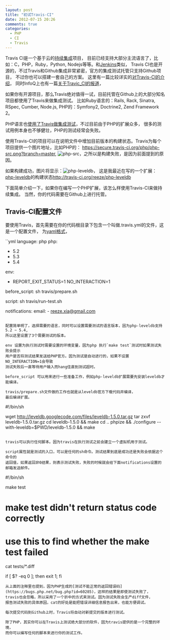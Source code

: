 ```yaml
---
layout: post
title: "初试Travis-CI"
date: 2012-07-15 20:26
comments: true
categories: 
  - PHP
  - CI
  - Travis
---
```


Travis CI是一个基于云的[持续集成](http://en.wikipedia.org/wiki/Continuous_integration)项目，
目前已经支持大部分主流语言了，比如：C，PHP，Ruby，Python, Nodejs等等。和[Jenkins](http://jenkins-ci.org/)类似，
Travis CI也是开源的，不过Travis和Github集成非常紧密，官方的集成测试托管只支持Github项目，
不过你也可以搭建一套自己的方案。 这里有一篇比较详实的[对Travis-CI的介绍](http://www.juvenxu.com/2012/03/06/travis-ci/)，
同时InfoQ上也有一篇[关于Travic\_CI的报道](http://www.juvenxu.com/2012/03/06/travis-ci/)，

如果你有开源项目，那么Travis绝对值得一试，目前托管在Github上的大部分知名项目都使用了Travis来做集成测试。
比如Ruby语言的：Rails, Rack, Sinatra, RSpec, Cumber, Node.js, PHP的：Symfony2, Doctrine2, Zend Framework 2。

PHP语言也[使用了Travis做集成测试](https://github.com/php/php-src)，不过目前由于PHP的扩展众多，
很多的测试用例本身也不够健壮，PHP的测试经常会失败。

使用Travis-CI的项目可以在说明文件中增加目前版本的构建状态。Travis为每个项目提供一个图片地址，比如PHP的：
https://secure.travis-ci.org/php/php-src.png?branch=master, 
![php-src](https://secure.travis-ci.org/php/php-src.png?branch=master)，之所以是构建失败，是因为前面提到的原因。

如果构建成功，图片将显示：![php-leveldb](https://secure.travis-ci.org/reeze/php-leveldb.png?branch=master)，
这是我最近在写的一个扩展：[php-leveldb](https://github.com/reeze/php-leveldb)的构建状态<http://travis-ci.org/reeze/php-leveldb>

下面简单介绍一下，如果你在编写一个PHP扩展，该怎么样使用Travis-CI来做持续集成。
当然，你的代码需要在Github上进行托管。

## Travis-CI配置文件
要使用Travis，首先需要在你的代码根目录下包含一个叫做.travis.yml的文件，这是一个配置文件，
为[yaml格式](http://www.yaml.org)，

``yml
language: php
php:
  - 5.2
  - 5.3
  - 5.4

env:
  - REPORT_EXIT_STATUS=1 NO_INTERACTION=1

before_script: sh travis/prepare.sh

script: sh travis/run-test.sh

notifications:
  email:
    - reeze.xia@gmail.com
```

配置简单明了，选择需要的语言，同时可以设置需要测试的语言版本，因为php-leveldb支持5.2 ~ 5.4, 
所以这里设置了3个需要测试的版本。

env 设置为执行测试时需要设置的环境变量，因为php 执行`make test`测试时如果测试失败会提示
用户是否将测试结果发送给PHP官方。因为测试是自动进行的，如果不设置NO_INTERACTION=1会导致
测试失败后一直等待用户输入而hang住直到测试超时。

before_script 可以用来进行一些准备工作，例如php-leveldb扩展需要先安装leveldb才能编译。

travis/prepare.sh文件做的工作也就是从leveldb官方下载代码并编译，
最后编译扩展。
```
#!/bin/sh

wget http://leveldb.googlecode.com/files/leveldb-1.5.0.tar.gz
tar zxvf leveldb-1.5.0.tar.gz
cd leveldb-1.5.0 && make
cd ..
phpize && ./configure --with-leveldb=$PWD/leveldb-1.5.0 && make
```

travis可以执行任何脚本。因为travis在执行测试之前会建立一个虚拟机用于测试。

script属性就是测试的入口，可以是任何的sh命令。测试结果到底是成功还是失败会依据这个命令的
返回值，如果返回非0结果，则表示测试失败，失败的时候就会给下面notifications设置的邮箱发送邮件。

```
#!/bin/sh

make test

# make test didn't return status code correctly
# use this to find whether the make test failed
cat tests/\*.diff

if [ $? -eq 0 ]; then
	exit 1;
fi
```
从上面的注释里也提到，因为PHP生成的[测试不能正常的返回错误码](https://bugs.php.net/bug.php?id=60285)，这样的结果是即使测试失败了，
travis也会忽略，所以采用了一个折中的方式来测试。因为测试失败会生产diff文件，
报告测试失败的具体原因，cat的好处是能把错误详细信息报告出来，也能方便调试。

每次提交代码到Github上时，Travis将自动对新提交的版本进行测试。

除了PHP，其实你可以在Travis上测试绝大部分的软件，因为travis提供的是一个完整的环境，
而你可以编写任何的脚本来进行你的测试工作。
